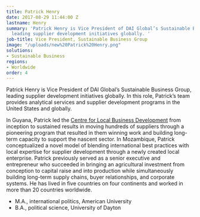 ```yaml
---
title: Patrick Henry
date: 2017-08-29 11:44:00 Z
lastname: Henry
summary: 'Patrick Henry is Vice President of DAI Global’s Sustainable Business Group,
  leading supplier development initiatives globally. '
job-title: Vice President, Sustainable Business Group
image: "/uploads/new%20Patrick%20Henry.png"
solutions:
- Sustainable Business
regions:
- Worldwide
order: 4
---
```


Patrick Henry is Vice President of DAI Global’s Sustainable Business Group, leading supplier development initiatives globally. In this role, Patrick’s team provides analytical services and supplier development programs in the United States and globally. 

In Guyana, Patrick led the [Centre for Local Business Development](http://corporate.exxonmobil.com/en/company/worldwide-operations/locations/guyana/news-releases/20170626-centre-for-local-business-development-in-georgetown) from inception to sustained results in moving hundreds of suppliers through a pioneering program that resulted in them winning work and building long-term capacity to support the nascent sector. In Mozambique, Patrick conceptualized a novel model of blending international best practices with local expertise for supplier development through a newly created local enterprise. Patrick previously served as a senior executive and entrepreneur who succeeded in bringing an agricultural investment from conception to capital raise and into production while simultaneously building long-term supply chains, buyer relationships, and corporate systems. He has lived in five countries on four continents and worked in more than 20 countries worldwide.

* M.A., international politics, American University
* B.A., political science, University of Dayton